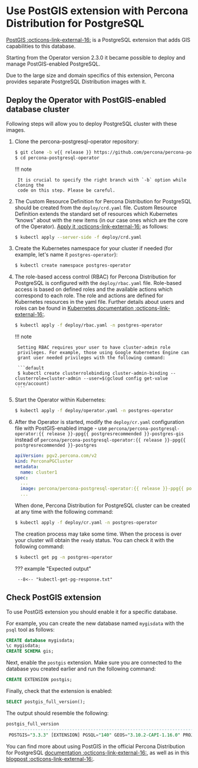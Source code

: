 # Use PostGIS extension with Percona Distribution for PostgreSQL

[PostGIS :octicons-link-external-16:](https://postgis.net/) is a PostgreSQL extension that adds GIS
capabilities to this database.

Starting from the  Operator version 2.3.0 it became possible to deploy and
manage PostGIS-enabled PostgreSQL. 

Due to the large size and domain specifics of this extension, Percona provides
separate PostgreSQL Distribution images with it.

## Deploy the Operator with PostGIS-enabled database cluster

Following steps will allow you to deploy PostgreSQL cluster with these images.

1. Clone the percona-postgresql-operator repository:

    ``` {.bash data-prompt="$" }
    $ git clone -b v{{ release }} https://github.com/percona/percona-postgresql-operator
    $ cd percona-postgresql-operator
    ```

    !!! note

        It is crucial to specify the right branch with `-b` option while cloning the
        code on this step. Please be careful.

2. The Custom Resource Definition for Percona Distribution for PostgreSQL should
    be created from the `deploy/crd.yaml` file. Custom Resource Definition
    extends the standard set of resources which Kubernetes “knows” about with
    the new items (in our case ones which are the core of the Operator).
    [Apply it :octicons-link-external-16:](https://kubernetes.io/docs/reference/using-api/server-side-apply/)
    as follows:

    ``` {.bash data-prompt="$" }
    $ kubectl apply --server-side -f deploy/crd.yaml
    ```

3. Create the Kubernetes namespace for your cluster if needed (for example,
    let's name it `postgres-operator`):

    ``` {.bash data-prompt="$" }
    $ kubectl create namespace postgres-operator
    ```

4. The role-based access control (RBAC) for Percona Distribution for PostgreSQL
    is configured with the `deploy/rbac.yaml` file. Role-based access is based
    on defined roles and the available actions which correspond to each role.
    The role and actions are defined for Kubernetes resources in the yaml file.
    Further details about users and roles can be found in [Kubernetes documentation :octicons-link-external-16:](https://kubernetes.io/docs/reference/access-authn-authz/rbac/#default-roles-and-role-bindings).

    ``` {.bash data-prompt="$" }
    $ kubectl apply -f deploy/rbac.yaml -n postgres-operator
    ```

    !!! note

        Setting RBAC requires your user to have cluster-admin role
        privileges. For example, those using Google Kubernetes Engine can
        grant user needed privileges with the following command:

        ```default
        $ kubectl create clusterrolebinding cluster-admin-binding --clusterrole=cluster-admin --user=$(gcloud config get-value core/account)
        ```

5.  Start the Operator within Kubernetes:

    ``` {.bash data-prompt="$" }
    $ kubectl apply -f deploy/operator.yaml -n postgres-operator
    ```

6. After the Operator is started, modify the `deploy/cr.yaml` configuration
    file with PostGIS-enabled image - use `percona/percona-postgresql-operator:{{ release }}-ppg{{ postgresrecommended }}-postgres-gis` instead of `percona/percona-postgresql-operator:{{ release }}-ppg{{ postgresrecommended }}-postgres`
    
    ```yaml
    apiVersion: pgv2.percona.com/v2
    kind: PerconaPGCluster
    metadata:
      name: cluster1
    spec:
      ...
      image: percona/percona-postgresql-operator:{{ release }}-ppg{{ postgresrecommended }}-postgres-gis
      ...
    ```

    When done, Percona Distribution for PostgreSQL cluster can be created at any
    time with the following command:

    ``` {.bash data-prompt="$" }
    $ kubectl apply -f deploy/cr.yaml -n postgres-operator
    ```

    The creation process may take some time. When the process is over your
    cluster will obtain the `ready` status. You can check it with the following
    command:

    ``` {.bash data-prompt="$" }
    $ kubectl get pg -n postgres-operator
    ```

    ??? example "Expected output"

        --8<-- "kubectl-get-pg-response.txt"

## Check PostGIS extension

To use PostGIS extension you should enable it for a specific database. 

For example, you can create the new database named `mygisdata` with the  `psql`
tool as follows:

```sql
CREATE database mygisdata;
\c mygisdata;
CREATE SCHEMA gis;
```

Next, enable the `postgis` extension. Make sure you are connected to the
database you created earlier and run the following command:

```sql
CREATE EXTENSION postgis;
```

Finally, check that the extension is enabled:

```sql
SELECT postgis_full_version();
```
    
The output should resemble the following:

```{.sql .no-copy}
postgis_full_version
    -----------------------------------------------------------------------------------------------------------------------------------------------------------------
 POSTGIS="3.3.3" [EXTENSION] PGSQL="140" GEOS="3.10.2-CAPI-1.16.0" PROJ="8.2.1" LIBXML="2.9.13" LIBJSON="0.15" LIBPROTOBUF="1.3.3" WAGYU="0.5.0 (Internal)"
```

You can find more about using PostGIS in the official Percona Distribution for
PostgreSQL [documentation :octicons-link-external-16:](https://docs.percona.com/postgresql/11/solutions/postgis-deploy.html),
as well as in this [blogpost :octicons-link-external-16:](https://www.percona.com/blog/working-with-postgresql-and-postgis-how-to-become-a-gis-expert/).


